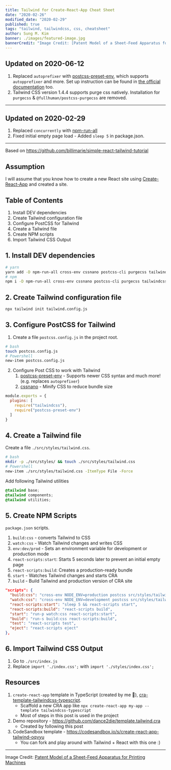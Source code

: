 ```yaml
---
title: Tailwind for Create-React-App Cheat Sheet
date: "2020-02-26"
modified_date: "2020-02-29"
published: true
tags: "tailwind, tailwindcss, css, cheatsheet"
author: Sung M. Kim
banner: ./images/featured-image.jpg
bannerCredit: "Image Credit: [Patent Model of a Sheet-Feed Apparatus for Printing Machines](https://www.si.edu/object/nmah_998909)"
---
```


## **Updated on 2020-06-12**

1. Replaced `autoprefixer` with [postcss-preset-env](https://github.com/csstools/postcss-preset-env#autoprefixer), which supports `autopprefixer` and more. Set up instruction can be found in [the official documentation](https://tailwindcss.com/docs/using-with-preprocessors/#future-css-features) too.
1. Tailwind CSS version 1.4.4 supports purge css natively. Installation for `purgecss` & `@fullhuman/postcss-purgecss` are removed.

---

## **Updated on 2020-02-29**

1. Replaced `concurrently` with [npm-run-all](https://www.npmjs.com/package/npm-run-all)
2. Fixed initial empty page load - Added `sleep 5` in package.json.

---

Based on https://github.com/billimarie/simple-react-tailwind-tutorial

## Assumption

I will assume that you know how to create a new React site using [Create-React-App](https://reactjs.org/docs/create-a-new-react-app.html) and created a site.

## Table of Contents

1. Install DEV dependencies
1. Create Tailwind configuration file
1. Configure PostCSS for Tailwind
1. Create a Tailwind file
1. Create NPM scripts
1. Import Tailwind CSS Output

## 1. Install DEV dependencies

```bash
# yarn
yarn add -D npm-run-all cross-env cssnano postcss-cli purgecss tailwindcss postcss-preset-env
# npm
npm i -D npm-run-all cross-env cssnano postcss-cli purgecss tailwindcss postcss-preset-env
```

## 2. Create Tailwind configuration file

```bash
npx tailwind init tailwind.config.js
```

## 3. Configure PostCSS for Tailwind

1. Create a file `postcss.config.js` in the project root.

```bash
# bash
touch postcss.config.js
# Powershell
new-item postcss.config.js
```

2. Configure Post CSS to work with Tailwind
   1. [postcss-preset-env][postcss-preset-env] - Supports newer CSS syntax and much more! (e.g. replaces `autoprefixer`)
   1. [cssnano][cssnano] - Minify CSS to reduce bundle size

```js
module.exports = {
  plugins: [
    require("tailwindcss"), 
    require("postcss-preset-env")
  ]
}
```

## 4. Create a Tailwind file

Create a file `./src/styles/tailwind.css`.

```bash
# bash
mkdir -p ./src/styles/ && touch ./src/styles/tailwind.css
# Powershell
new-item ./src/styles/tailwind.css -ItemType File -Force
```

Add following Tailwind utilities

```css
@tailwind base;
@tailwind components;
@tailwind utilities;
```

## 5. Create NPM Scripts

`package.json` scripts.

1. `build:css` - converts Tailwind to CSS
1. `watch:css` - Watch Tailwind changes and writes CSS
1. `env:dev/prod` - Sets an environment variable for development or production mode
1. `react-scripts:start`: Starts 5 seconds later to prevent an initial empty page
1. `react-scripts:build`: Creates a production-ready bundle
1. `start` - Watches Tailwind changes and starts CRA
1. `build` - Build Tailwind and production version of CRA site

```json
"scripts": {
  "build:css": "cross-env NODE_ENV=production postcss src/styles/tailwind.css -o src/styles/index.css",
  "watch:css": "cross-env NODE_ENV=development postcss src/styles/tailwind.css -o src/styles/index.css --watch",
  "react-scripts:start": "sleep 5 && react-scripts start",
  "react-scripts:build": "react-scripts build",
  "start": "run-p watch:css react-scripts:start",
  "build": "run-s build:css react-scripts:build",
  "test": "react-scripts test",
  "eject": "react-scripts eject"
},
```

## 6. Import Tailwind CSS Output

1. Go to `./src/index.js`
1. Replace `import './index.css';` with `import './styles/index.css';`

[autoprefixer]: https://autoprefixer.github.io/
[cssnano]: https://cssnano.co/
[postcss-preset-env]: https://github.com/csstools/postcss-preset-env

## Resources

1. `create-react-app` template in TypeScript (created by me 🙂), [cra-template-tailwindcss-typescript](https://github.com/dance2die/cra-template-tailwindcss-typescript).
    - Scaffold a new CRA app like `npx create-react-app my-app --template tailwindcss-typescript`
    - Most of steps in this post is used in the project
1. Demo repository - https://github.com/dance2die/template.tailwind.cra
   - Created by following this post
1. CodeSandbox template - https://codesandbox.io/s/create-react-app-tailwind-oqvyu
   - You can fork and play around with Tailwind + React with this one :)

---

Image Credit: [Patent Model of a Sheet-Feed Apparatus for Printing Machines](https://www.si.edu/object/nmah_998909)
